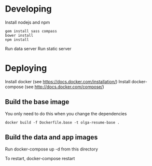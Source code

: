 # Developing
Install nodejs and npm

```
gem install sass compass
bower install
npm install
```

Run data server
Run static server

# Deploying
Install docker (see https://docs.docker.com/installation/)
Install docker-compose (see http://docs.docker.com/compose/)

## Build the base image
You only need to do this when you change the dependencies

```
docker build -f Dockerfile.base -t olga-resume-base .
```

## Build the data and app images

Run docker-compose up -d from this directory

To restart, docker-compose restart
